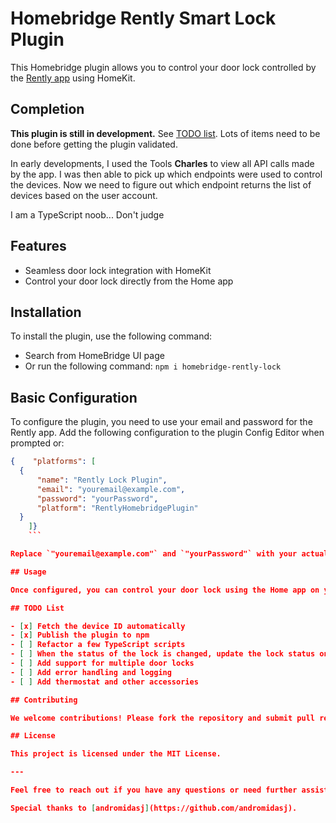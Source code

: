 # Homebridge Rently Smart Lock Plugin

This Homebridge plugin allows you to control your door lock controlled by the [Rently app](https://rently.com/) using HomeKit.

## Completion

**This plugin is still in development.**
See [TODO list](#todo-list). Lots of items need to be done before getting the plugin validated.

In early developments, I used the Tools **Charles** to view all API calls made by the app. I was then able to pick up which endpoints were used to control the devices. Now we need to figure out which endpoint returns the list of devices based on the user account.

I am a TypeScript noob... Don't judge

## Features

- Seamless door lock integration with HomeKit
- Control your door lock directly from the Home app

## Installation

To install the plugin, use the following command:

- Search from HomeBridge UI page
- Or run the following command: `npm i homebridge-rently-lock`

## Basic Configuration

To configure the plugin, you need to use your email and password for the Rently app. Add the following configuration to the plugin Config Editor when prompted or:

```json
{    "platforms": [
  {
      "name": "Rently Lock Plugin",
      "email": "youremail@example.com",
      "password": "yourPassword",
      "platform": "RentlyHomebridgePlugin"
  }
    ]}
    ```

Replace `"youremail@example.com"` and `"yourPassword"` with your actual Rently app email and password.

## Usage

Once configured, you can control your door lock using the Home app on your iOS device. You can open or close the lock as well as view the current state of the lock.

## TODO List

- [x] Fetch the device ID automatically
- [x] Publish the plugin to npm
- [ ] Refactor a few TypeScript scripts
- [ ] When the status of the lock is changed, update the lock status on the Homebridge side based on the response
- [ ] Add support for multiple door locks
- [ ] Add error handling and logging
- [ ] Add thermostat and other accessories

## Contributing

We welcome contributions! Please fork the repository and submit pull requests with your improvements.

## License

This project is licensed under the MIT License.

---

Feel free to reach out if you have any questions or need further assistance. Enjoy controlling your door lock with Homebridge and the Rently app!

Special thanks to [andromidasj](https://github.com/andromidasj).